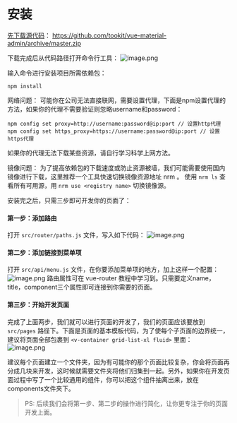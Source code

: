 # 安装
[先下载源代码](FII_FG_BEACON_VMAT_WEB)：
https://github.com/tookit/vue-material-admin/archive/master.zip

下载完成后从代码路径打开命令行工具：
![image.png](https://upload-images.jianshu.io/upload_images/7547129-09b32b945939c3f8.png?imageMogr2/auto-orient/strip%7CimageView2/2/w/1240)

输入命令进行安装项目所需依赖包：
```
npm install
```
网络问题：
可能你在公司无法直接联网，需要设置代理，下面是npm设置代理的方法，如果你的代理不需要验证则忽略username和password：
```
npm config set proxy=http://username:password@ip:port // 设置http代理
npm config set https_proxy=https://username:password@ip:port // 设置https代理
```
如果你的代理无法下载某些资源，请自行学习科学上网方法。

镜像问题：
为了提高依赖包的下载速度或防止资源被墙，我们可能需要使用国内镜像进行下载，这里推荐一个工具快速切换镜像资源地址 nrm 。
使用 `nrm ls` 查看所有可用源，用 `nrm use <registry name>` 切换镜像源。

安装完之后，只需三步即可开发你的页面了：
#### 第一步：添加路由
打开 `src/router/paths.js` 文件，写入如下代码：
![image.png](https://upload-images.jianshu.io/upload_images/7547129-04b59441d9a24319.png?imageMogr2/auto-orient/strip%7CimageView2/2/w/1240)

#### 第二步：添加链接到菜单项
打开 `src/api/menu.js` 文件，在你要添加菜单项的地方，加上这样一个配置：
![image.png](https://upload-images.jianshu.io/upload_images/7547129-448dd7ef6a9ed248.png?imageMogr2/auto-orient/strip%7CimageView2/2/w/1240)
路由属性可在 vue-router 教程中学习到。只需要定义name，title，component三个属性即可连接到你需要的页面。
#### 第三步：开始开发页面
完成了上面两步，我们就可以进行页面的开发了，我们的页面应该要放到 `src/pages` 路径下。下面是页面的基本模板代码，为了使每个子页面的边界统一，建议将页面全部包裹到 `<v-container grid-list-xl fluid>` 里面：
![image.png](https://upload-images.jianshu.io/upload_images/7547129-888866e85f4a3fa0.png?imageMogr2/auto-orient/strip%7CimageView2/2/w/1240)

建议每个页面建立一个文件夹，因为有可能你的那个页面比较复杂，你会将页面再分成几块来开发，这时候就需要文件夹将他们归集到一起。另外，如果你在开发页面过程中写了一个比较通用的组件，你可以把这个组件抽离出来，放在components文件夹下。

>PS: 后续我们会将第一步、第二步的操作进行简化，让你更专注于你的页面开发上面。
